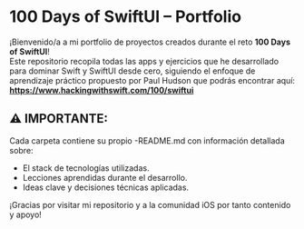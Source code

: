 #  100 Days of SwiftUI – Portfolio

¡Bienvenido/a a mi portfolio de proyectos creados durante el reto **100 Days of SwiftUI**!  
Este repositorio recopila todas las apps y ejercicios que he desarrollado para dominar Swift y SwiftUI desde cero, siguiendo el enfoque de aprendizaje práctico propuesto por Paul Hudson que podrás encontrar aquí:
**https://www.hackingwithswift.com/100/swiftui**


## ⚠️ IMPORTANTE:
Cada carpeta contiene su propio -README.md con información detallada sobre:

- El stack de tecnologías utilizadas.
- Lecciones aprendidas durante el desarrollo.
- Ideas clave y decisiones técnicas aplicadas.

¡Gracias por visitar mi repositorio y a la comunidad iOS por tanto contenido y apoyo! 
